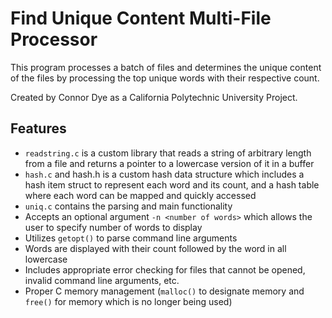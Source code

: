 # Find Unique Content Multi-File Processor

This program processes a batch of files and determines the unique content of the files by processing the top unique words with their respective count.

Created by Connor Dye as a California Polytechnic University Project.

## Features
- `readstring.c` is a custom library that reads a string of arbitrary length from a file and returns a pointer to a lowercase version of it in a buffer
- `hash.c` and hash.h is a custom hash data structure which includes a hash item struct to represent each word and its count, and a hash table where each word can be  mapped and quickly accessed
- `uniq.c` contains the parsing and main functionality
- Accepts an optional argument `-n <number of words>` which allows the user to specify number of words to display
- Utilizes `getopt()` to parse command line arguments
- Words are displayed with their count followed by the word in all lowercase
- Includes appropriate error checking for files that cannot be opened, invalid command line arguments, etc.
- Proper C memory management (`malloc()` to designate memory and `free()` for memory which is no longer being used)




